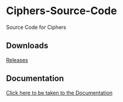 # Ciphers-Source-Code
Source Code for Ciphers

## Downloads
[Releases](https://github.com/c1ph3r-dev/Ciphers/releases)

## Documentation
[Click here to be taken to the Documentation](https://github.com/c1ph3r-dev/Ciphers-Source-Code/blob/main/Documentation.md)
